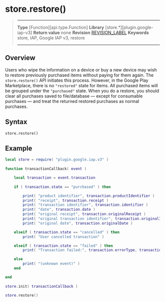 
# store.restore()

> --------------------- ------------------------------------------------------------------------------------------
> __Type__              [Function][api.type.Function]
> __Library__           [store.*][plugin.google-iap-v3]
> __Return value__      none
> __Revision__          [REVISION_LABEL](REVISION_URL)
> __Keywords__          store, IAP, Google IAP v3, restore
> --------------------- ------------------------------------------------------------------------------------------


## Overview

Users who wipe the information on a device or buy a new device may wish to restore previously purchased items without paying for them again. The `store.restore()` API initiates this process. However, in the Google Play Marketplace, there is no `"restored"` state for items. All purchased items will be grouped under the `"purchased"` state. When you do a restore, you should clear all purchases saved to file/database — except for consumable purchases — and treat the returned restored purchases as normal purchases.


## Syntax

	store.restore()


## Example

`````lua
local store = require( "plugin.google.iap.v3" )
 
function transactionCallback( event )

	local transaction = event.transaction
	 
	if ( transaction.state == "purchased" ) then

		print( "product identifier", transaction.productIdentifier )
		print( "receipt", transaction.receipt )
		print( "transaction identifier", transaction.identifier )
		print( "date", transaction.date )
		print( "original receipt", transaction.originalReceipt )
		print( "original transaction identifier", transaction.originalIdentifier )
		print( "original date", transaction.originalDate )

	elseif ( transaction.state == "cancelled" ) then
		print( "User cancelled transaction" )

	elseif ( transaction.state == "failed" ) then
		print( "Transaction failed:", transaction.errorType, transaction.errorString )

	else
		print( "(unknown event)" )
	end

end
 
store.init( transactionCallback )

store.restore()
`````
